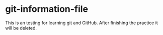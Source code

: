 # git-information-file
This is an testing for learning git and  GitHub. After finishing the  practice it will be deleted.
